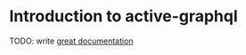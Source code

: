 # Introduction to active-graphql

TODO: write [great documentation](http://jacobian.org/writing/what-to-write/)
